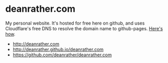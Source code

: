 # deanrather.com

My personal website. It's hosted for free here on github, and uses Cloudflare's free DNS to resolve the domain name to github-pages. [Here's how](https://gist.github.com/deanrather/6d63e9dcdf823957b171).

- http://deanrather.com
- http://deanrather.github.io/deanrather.com
- https://github.com/deanrather/deanrather.com
